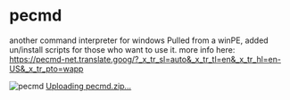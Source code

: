 # pecmd
another command interpreter for windows
Pulled from a winPE, added un/install scripts for those who want to use it.
more info here: https://pecmd-net.translate.goog/?_x_tr_sl=auto&_x_tr_tl=en&_x_tr_hl=en-US&_x_tr_pto=wapp

![pecmd](https://github.com/user-attachments/assets/da4777e0-a1fb-4ff9-bca2-b2ceea064103)
[Uploading pecmd.zip…]()
